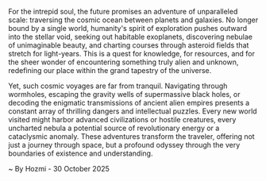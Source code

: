 
For the intrepid soul, the future promises an adventure of unparalleled scale: traversing the cosmic ocean between planets and galaxies. No longer bound by a single world, humanity's spirit of exploration pushes outward into the stellar void, seeking out habitable exoplanets, discovering nebulae of unimaginable beauty, and charting courses through asteroid fields that stretch for light-years. This is a quest for knowledge, for resources, and for the sheer wonder of encountering something truly alien and unknown, redefining our place within the grand tapestry of the universe.

Yet, such cosmic voyages are far from tranquil. Navigating through wormholes, escaping the gravity wells of supermassive black holes, or decoding the enigmatic transmissions of ancient alien empires presents a constant array of thrilling dangers and intellectual puzzles. Every new world visited might harbor advanced civilizations or hostile creatures, every uncharted nebula a potential source of revolutionary energy or a cataclysmic anomaly. These adventures transform the traveler, offering not just a journey through space, but a profound odyssey through the very boundaries of existence and understanding.

~ By Hozmi - 30 October 2025
